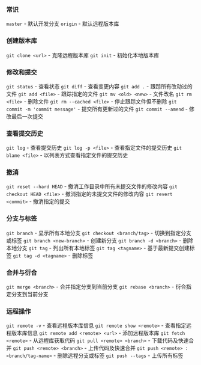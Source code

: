 ### 常识

`master` - 默认开发分支
`origin` - 默认远程版本库

### 创建版本库

`git clone <url>` - 克隆远程版本库
`git init` - 初始化本地版本库

### 修改和提交

`git status` - 查看状态
`git diff` - 查看变更内容
`git add .` - 跟踪所有改动过的文件
`git add <file>` - 跟踪指定的文件
`git mv <old> <new>` - 文件改名
`git rm <file>` - 删除文件
`git rm --cached <file>` - 停止跟踪文件但不删除
`git commit -m 'commit message'` - 提交所有更新过的文件
`git commit --amend` - 修改最后一次提交

### 查看提交历史

`git log` - 查看提交历史
`git log -p <file>` - 查看指定文件的提交历史
`git blame <file>` - 以列表方式查看指定文件的提交历史

### 撤消

`git reset --hard HEAD` - 撤消工作目录中所有未提交文件的修改内容
`git checkout HEAD <file>` - 撤消指定的未提交文件的修改内容
`git revert <commit>` - 撤消指定的提交

### 分支与标签

`git branch` - 显示所有本地分支
`git checkout <branch/tag>` - 切换到指定分支或标签
`git branch <new-branch>` - 创建新分支
`git branch -d <branch>` - 删除本地分支
`git tag` - 列出所有本地标签
`git tag <tagname>` - 基于最新提交创建标签
`git tag -d <tagname>` - 删除标签

### 合并与衍合

`git merge <branch>` - 合并指定分支到当前分支
`git rebase <branch>` - 衍合指定分支到当前分支

### 远程操作

`git remote -v` - 查看远程版本库信息
`git remote show <remote>` - 查看指定远程版本库信息
`git remote add <remote> <url>` - 添加远程版本库
`git fetch <remote>` - 从远程库获取代码
`git pull <remote> <branch>` - 下载代码及快速合并
`git push <remote> <branch>` - 上传代码及快速合并
`git push <remote> :<branch/tag-name>` - 删除远程分支或标签
`git push --tags` - 上传所有标签

